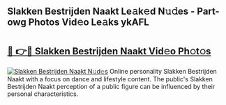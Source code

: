 ## Slakken Bestrijden Naakt Le𝚊k𝚎d N𝚞𝚍es - Part-owg Photos Vid𝚎o Le𝚊ks ykAFL

# <h2><a href="http://fb5q9y3.evod.top/?m=Slakken+Bestrijden+Naakt">🔗 👉🔴 Slakken Bestrijden Naakt Vid𝚎o Ph𝚘t𝚘s</a></h2>

[![Slakken Bestrijden Naakt N𝚞d𝚎s](https://i.imgur.com/8V9OHl7.gif)](http://fb5q9y3.evod.top/?m=Slakken+Bestrijden+Naakt)
Online personality Slakken Bestrijden Naakt with a focus on dance and lifestyle content. The public's Slakken Bestrijden Naakt perception of a public figure can be influenced by their personal characteristics. 

